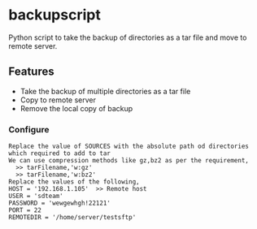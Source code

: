 # backupscript

Python script to take the backup of directories as a tar file and move to remote server.

## Features

* Take the backup of multiple directories as a tar file
* Copy to remote server
* Remove the local copy of backup

### Configure

```
Replace the value of SOURCES with the absolute path od directories which required to add to tar
We can use compression methods like gz,bz2 as per the requirement, 
  >> tarFilename,'w:gz'
  >> tarFilename,'w:bz2'
Replace the values of the following,
HOST = '192.168.1.105'  >> Remote host 
USER = 'sdteam'
PASSWORD = 'wewgewhgh!22121'
PORT = 22
REMOTEDIR = '/home/server/testsftp'

```
